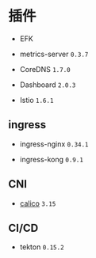 # 插件

* EFK

* metrics-server `0.3.7`

* CoreDNS `1.7.0`

* Dashboard `2.0.3`

* Istio `1.6.1`

## ingress

* ingress-nginx `0.34.1`

* ingress-kong `0.9.1`

## CNI

* [calico](https://docs.projectcalico.org/v3.15/getting-started/kubernetes/installation/calico) `3.15`

## CI/CD

* tekton `0.15.2`
